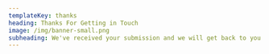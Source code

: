 ```yaml
---
templateKey: thanks
heading: Thanks For Getting in Touch
image: /img/banner-small.png
subheading: We've received your submission and we will get back to you soon. Thanks again!
---
```


